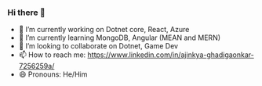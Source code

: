 ### Hi there 👋

- 🔭 I’m currently working on Dotnet core, React, Azure
- 🌱 I’m currently learning MongoDB, Angular (MEAN and MERN)
- 👯 I’m looking to collaborate on Dotnet, Game Dev
- 📫 How to reach me: https://www.linkedin.com/in/ajinkya-ghadigaonkar-7256259a/
- 😄 Pronouns: He/Him

<!--
**Aju21/Aju21** is a ✨ _special_ ✨ repository because its `README.md` (this file) appears on your GitHub profile.

Here are some ideas to get you started:

- 🔭 I’m currently working on ...
- 🌱 I’m currently learning ...
- 👯 I’m looking to collaborate on ...
- 🤔 I’m looking for help with ...
- 💬 Ask me about ...
- 📫 How to reach me: ...
- 😄 Pronouns: ...
- ⚡ Fun fact: ...
-->
